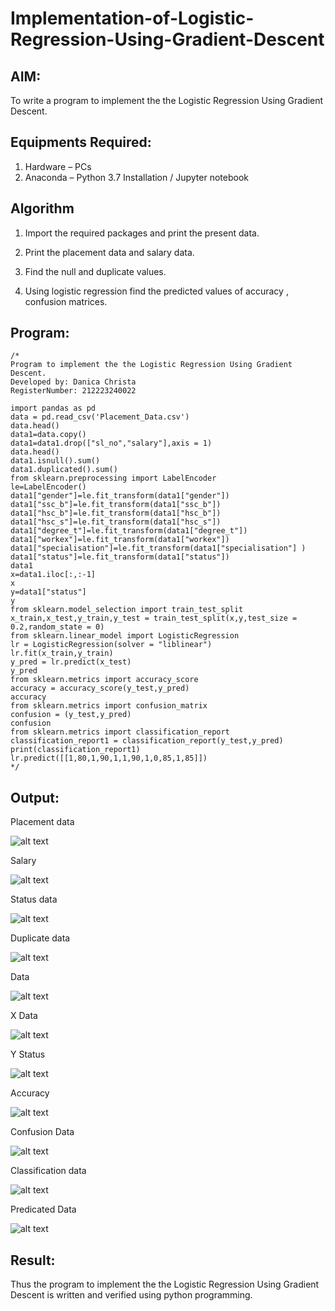 # Implementation-of-Logistic-Regression-Using-Gradient-Descent

## AIM:
To write a program to implement the the Logistic Regression Using Gradient Descent.

## Equipments Required:
1. Hardware – PCs
2. Anaconda – Python 3.7 Installation / Jupyter notebook

## Algorithm
1. Import the required packages and print the present data.

2. Print the placement data and salary data.

3. Find the null and duplicate values.

4. Using logistic regression find the predicted values of accuracy , confusion matrices.



## Program:
```
/*
Program to implement the the Logistic Regression Using Gradient Descent.
Developed by: Danica Christa
RegisterNumber: 212223240022

import pandas as pd
data = pd.read_csv('Placement_Data.csv')
data.head()
data1=data.copy()
data1=data1.drop(["sl_no","salary"],axis = 1)
data.head()
data1.isnull().sum()
data1.duplicated().sum()
from sklearn.preprocessing import LabelEncoder
le=LabelEncoder()
data1["gender"]=le.fit_transform(data1["gender"])
data1["ssc_b"]=le.fit_transform(data1["ssc_b"])
data1["hsc_b"]=le.fit_transform(data1["hsc_b"])
data1["hsc_s"]=le.fit_transform(data1["hsc_s"])
data1["degree_t"]=le.fit_transform(data1["degree_t"])
data1["workex"]=le.fit_transform(data1["workex"])
data1["specialisation"]=le.fit_transform(data1["specialisation"] )     
data1["status"]=le.fit_transform(data1["status"])
data1 
x=data1.iloc[:,:-1]
x
y=data1["status"]
y
from sklearn.model_selection import train_test_split
x_train,x_test,y_train,y_test = train_test_split(x,y,test_size = 0.2,random_state = 0)
from sklearn.linear_model import LogisticRegression
lr = LogisticRegression(solver = "liblinear") 
lr.fit(x_train,y_train)
y_pred = lr.predict(x_test)
y_pred
from sklearn.metrics import accuracy_score
accuracy = accuracy_score(y_test,y_pred)
accuracy
from sklearn.metrics import confusion_matrix
confusion = (y_test,y_pred)
confusion
from sklearn.metrics import classification_report
classification_report1 = classification_report(y_test,y_pred)
print(classification_report1)
lr.predict([[1,80,1,90,1,1,90,1,0,85,1,85]])
*/
```

## Output:

Placement data

![alt text](image.png)

Salary

![alt text](image-1.png)

Status data

![alt text](image-2.png)

Duplicate data

![alt text](image-3.png)

Data

![alt text](image-4.png)

X Data

![alt text](image-5.png)

Y Status

![alt text](image-6.png)

Accuracy

![alt text](image-7.png)

Confusion Data

![alt text](image-8.png)

Classification data

![alt text](image-9.png)

Predicated Data

![alt text](image-10.png)


## Result:
Thus the program to implement the the Logistic Regression Using Gradient Descent is written and verified using python programming.

